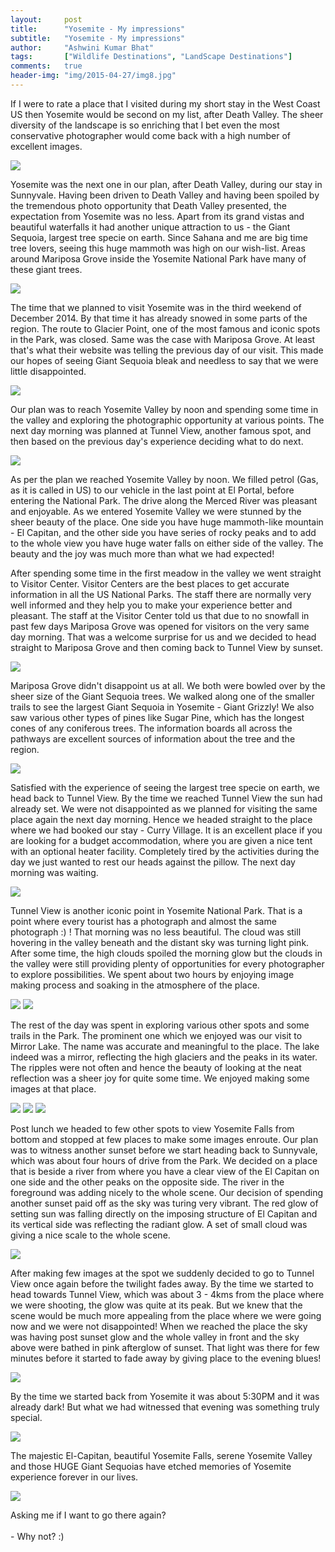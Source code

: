 ```yaml
---
layout:     post
title:      "Yosemite - My impressions"
subtitle:   "Yosemite - My impressions"
author:     "Ashwini Kumar Bhat"
tags:       ["Wildlife Destinations", "LandScape Destinations"]
comments:   true
header-img: "img/2015-04-27/img8.jpg"
---
```


<p>
If I were to rate a place that I visited during my short stay in the West Coast US then Yosemite would be second on my list, after Death Valley. The sheer diversity of the landscape is so enriching that I bet even the most conservative photographer would come back with a high number of excellent images.
</p>

<img src="{{ site.baseurl }}/img/2015-04-27/img1.jpg">

<p>
Yosemite was the next one in our plan, after Death Valley, during our stay in Sunnyvale. Having been driven to Death Valley and having been spoiled by the tremendous photo opportunity that Death Valley presented, the expectation from Yosemite was no less. Apart from its grand vistas and beautiful waterfalls it had another unique attraction to us - the Giant Sequoia, largest tree specie on earth. Since Sahana and me are big time tree lovers, seeing this huge mammoth was high on our wish-list. Areas around Mariposa Grove inside the Yosemite National Park have many of these giant trees. 
</p>

<img src="{{ site.baseurl }}/img/2015-04-27/img2.jpg">

<p>
The time that we planned to visit Yosemite was in the third weekend of December 2014. By that time it has already snowed in some parts of the region. The route to Glacier Point, one of the most famous and iconic spots in the Park, was closed. Same was the case with Mariposa Grove. At least that's what their website was telling the previous day of our visit. This made our hopes of seeing Giant Sequoia bleak and needless to say that we were little disappointed.
</p>

<img src="{{ site.baseurl }}/img/2015-04-27/img3.jpg">

<p>
Our plan was to reach Yosemite Valley by noon and spending some time in the valley and exploring the photographic opportunity at various points. The next day morning was planned at Tunnel View, another famous spot, and then based on the previous day's experience deciding what to do next.
</p>

<img src="{{ site.baseurl }}/img/2015-04-27/img4.jpg">

<p>
As per the plan we reached Yosemite Valley by noon. We filled petrol (Gas, as it is called in US) to our vehicle in the last point at El Portal, before entering the National Park. The drive along the Merced River was pleasant and enjoyable. As we entered Yosemite Valley we were stunned by the sheer beauty of the place. One side you have huge mammoth-like mountain - El Capitan, and the other side you have series of rocky peaks and to add to the whole view you have huge water falls on either side of the valley. The beauty and the joy was much more than what we had expected!
</p>

<p>
After spending some time in the first meadow in the valley we went straight to Visitor Center. Visitor Centers are the best places to get accurate information in all the US National Parks. The staff there are normally very well informed and they help you to make your experience better and pleasant. The staff at the Visitor Center told us that due to no snowfall in past few days Mariposa Grove was opened for visitors on the very same day morning. That was a welcome surprise for us and we decided to head straight to Mariposa Grove and then coming back to Tunnel View by sunset.
</p>

<img src="{{ site.baseurl }}/img/2015-04-27/img5.jpg">

<p>
Mariposa Grove didn't disappoint us at all. We both were bowled over by the sheer size of the Giant Sequoia trees. We walked along one of the smaller trails to see the largest Giant Sequoia in Yosemite - Giant Grizzly! We also saw various other types of pines like Sugar Pine, which has the longest cones of any coniferous trees. The information boards all across the pathways are excellent sources of information about the tree and the region.
</p>

<img src="{{ site.baseurl }}/img/2015-04-27/img6.jpg">

<p>
Satisfied with the experience of seeing the largest tree specie on earth, we head back to Tunnel View. By the time we reached Tunnel View the sun had already set. We were not disappointed as we planned for visiting the same place again the next day morning. Hence we headed straight to the place where we had booked our stay - Curry Village. It is an excellent place if you are looking for a budget accommodation, where you are given a nice tent with an optional heater facility. Completely tired by the activities during the day we just wanted to rest our heads against the pillow. The next day morning was waiting.
</p>


<img src="{{ site.baseurl }}/img/2015-04-27/img7.jpg">

<p>
Tunnel View is another iconic point in Yosemite National Park. That is a point where every tourist has a photograph and almost the same photograph :) ! That morning was no less beautiful. The cloud was still hovering in the valley beneath and the distant sky was turning light pink. After some time, the high clouds spoiled the morning glow but the clouds in the valley were still providing plenty of opportunities for every photographer to explore possibilities. We spent about two hours by enjoying image making process and soaking in the atmosphere of the place.
</p>

<img src="{{ site.baseurl }}/img/2015-04-27/img8.jpg">

<img src="{{ site.baseurl }}/img/2015-04-27/img9.jpg">


<p>
The rest of the day was spent in exploring various other spots and some trails in the Park. The prominent one which we enjoyed was our visit to Mirror Lake. The name was accurate and meaningful to the place. The lake indeed was a mirror, reflecting the high glaciers and the peaks in its water. The ripples were not often and hence the beauty of looking at the neat reflection was a sheer joy for quite some time. We enjoyed making some images at that place.
</p>

<img src="{{ site.baseurl }}/img/2015-04-27/img10.jpg">
<img src="{{ site.baseurl }}/img/2015-04-27/img11.jpg">
<img src="{{ site.baseurl }}/img/2015-04-27/img12.jpg">

<p>
Post lunch we headed to few other spots to view Yosemite Falls from bottom and stopped at few places to make some images enroute. Our plan was to witness another sunset before we start heading back to Sunnyvale, which was about four hours of drive from the Park. We decided on a place that is beside a river from where you have a clear view of the El Capitan on one side and the other peaks on the opposite side. The river in the foreground was adding nicely to the whole scene. Our decision of spending another sunset paid off as the sky was turing very vibrant. The red glow of setting sun was falling directly on the imposing structure of El Capitan and its vertical side was reflecting the radiant glow. A set of small cloud was giving a nice scale to the whole scene.
</p>

<img src="{{ site.baseurl }}/img/2015-04-27/img13.jpg">

<p>
After making few images at the spot we suddenly decided to go to Tunnel View once again before the twilight fades away. By the time we started to head towards Tunnel View, which was about 3 - 4kms from the place where we were shooting, the glow was quite at its peak. But we knew that the scene would be much more appealing from the place where we were going now and we were not disappointed! When we reached the place the sky was having post sunset glow and the whole valley in front and the sky above were bathed in pink afterglow of sunset. That light was there for few minutes before it started to fade away by giving place to the evening blues!
</p>

<img src="{{ site.baseurl }}/img/2015-04-27/img14.jpg">

<p>
By the time we started back from Yosemite it was about 5:30PM and it was already dark! But what we had witnessed that evening was something truly special.
</p>

<img src="{{ site.baseurl }}/img/2015-04-27/img15.jpg">

<p>
The majestic El-Capitan, beautiful Yosemite Falls, serene Yosemite Valley and those HUGE Giant Sequoias have etched memories of Yosemite experience forever in our lives.
</p>

<img src="{{ site.baseurl }}/img/2015-04-27/img16.jpg">

<p>
Asking me if I want to go there again? <br> <br>
- Why not? :)
</p>